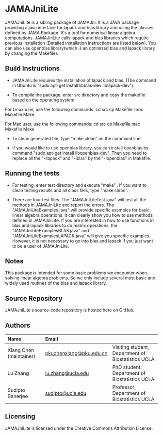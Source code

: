 # JAMAJniLite
JAMAJniLite is a sibling package of JAMAJni. It is a JAVA package providing a java interface for lapack and blas library and using the classes defined by JAMA Package. It's a tool for numerical linear algebra computations. JAMAJniLite calls lapack and blas libraries which require previous installation (Detailed installation instructions are listed below). You can also use openblas library(which is an optimized blas and lapack library by changing the Makefile).


Build Instructions
------------------

* JAMAJniLite requires the installation of lapack and blas. (The command in Ubuntu is "sudo apt-get install libblas-dev liblapack-dev"). 

* To compile the package, enter src directory and copy the makefile based on the operating system.

For Linux user, use the following commands:
cd src
cp Makefile.linux Makefile
Make

For Mac user, use the following commands:
cd src
cp Makefile.mac Makefile
Make

* To clean generated file, type “make clean” on the command line.  

* If you would like to use openblas library, you can install openblas by command "sudo apt-get install libopenblas-dev". Then you need to replace all the "-llapack" and "-lblas" by the "-lopenblas" in Makefile.

Running the tests
-----------------
* For testing, enter test directory and execute “make” . If you want to clean testing results and all class files, type "make clean". 

* There are four test files. The "JAMAJniLiteTest.java" will test all the methods in JAMAJniLite and report the errors. The "JAMAJniLiteExamples.java" will provide specific examples for basic linear algebra operations. It can clearly show you how to use methods defined in JAMAJniLite. If you are interested in how to use functions in blas and lapack libraries to do matrix operations, the "JAMAJniLiteExamplesBLAS.java" and "JAMAJniLiteExamplesLAPACK.java" will give you specific examples. However, it is not necessary to go into blas and lapack if you just want to be a user of JAMAJniLite.

Notes
---------
This package is intended for some basic problems we encounter when solving linear algebra problems. So we only include several most basic and widely used routines of the blas and lapack library.


Source Repository
-----------------
JAMAJniLite's source-code repository is hosted here on GitHub.


Authors
---------

| Name   | Email       |              |
|:------ |:----------- | :----------- |
| Xiang Chen (maintainer)| pkuchenxiang@pku.edu.cn   | Visiting student, Department of Biostatistics  UCLA|
| Lu Zhang | lu.zhang@ucla.edu    | PhD student, Department of Biostatistics UCLA  |                            
| Sudipto Banerjee | sudipto@ucla.edu   | Professor, Department of Biostatistics  UCLA |
<!--- --->
                             


Licensing
---------
JAMAJniLite is licensed under the Creative Commons Attribution License. 



